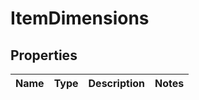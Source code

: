 
# ItemDimensions

## Properties
Name | Type | Description | Notes
------------ | ------------- | ------------- | -------------



